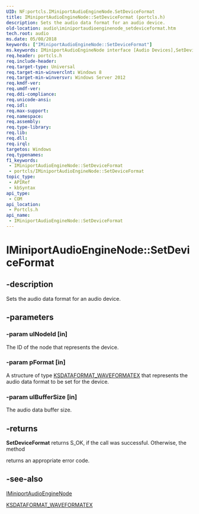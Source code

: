```yaml
---
UID: NF:portcls.IMiniportAudioEngineNode.SetDeviceFormat
title: IMiniportAudioEngineNode::SetDeviceFormat (portcls.h)
description: Sets the audio data format for an audio device.
old-location: audio\iminiportaudioenginenode_setdeviceformat.htm
tech.root: audio
ms.date: 05/08/2018
keywords: ["IMiniportAudioEngineNode::SetDeviceFormat"]
ms.keywords: IMiniportAudioEngineNode interface [Audio Devices],SetDeviceFormat method, IMiniportAudioEngineNode.SetDeviceFormat, IMiniportAudioEngineNode::SetDeviceFormat, SetDeviceFormat, SetDeviceFormat method [Audio Devices], SetDeviceFormat method [Audio Devices],IMiniportAudioEngineNode interface, audio.iminiportaudioenginenode_setdeviceformat, portcls/IMiniportAudioEngineNode::SetDeviceFormat
req.header: portcls.h
req.include-header: 
req.target-type: Universal
req.target-min-winverclnt: Windows 8
req.target-min-winversvr: Windows Server 2012
req.kmdf-ver: 
req.umdf-ver: 
req.ddi-compliance: 
req.unicode-ansi: 
req.idl: 
req.max-support: 
req.namespace: 
req.assembly: 
req.type-library: 
req.lib: 
req.dll: 
req.irql: 
targetos: Windows
req.typenames: 
f1_keywords:
 - IMiniportAudioEngineNode::SetDeviceFormat
 - portcls/IMiniportAudioEngineNode::SetDeviceFormat
topic_type:
 - APIRef
 - kbSyntax
api_type:
 - COM
api_location:
 - Portcls.h
api_name:
 - IMiniportAudioEngineNode::SetDeviceFormat
---
```


# IMiniportAudioEngineNode::SetDeviceFormat


## -description

Sets the audio data format for an audio device.

## -parameters

### -param ulNodeId [in]


The ID of the node that represents the device.

### -param pFormat [in]


A structure of type <a href="/windows-hardware/drivers/ddi/ksmedia/ns-ksmedia-ksdataformat_waveformatex">KSDATAFORMAT_WAVEFORMATEX</a> that represents the audio data format to be set for the device.

### -param ulBufferSize [in]


The audio data buffer size.

## -returns

<b>SetDeviceFormat</b> returns S_OK, if the call was successful. Otherwise, the method 

returns an appropriate error code.

## -see-also

<a href="/windows-hardware/drivers/ddi/portcls/nn-portcls-iminiportaudioenginenode">IMiniportAudioEngineNode</a>



<a href="/windows-hardware/drivers/ddi/ksmedia/ns-ksmedia-ksdataformat_waveformatex">KSDATAFORMAT_WAVEFORMATEX</a>

